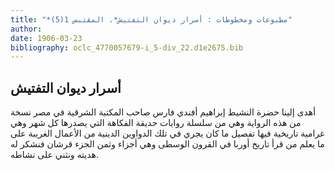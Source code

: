 ```yaml
---
title: "*مطبوعات ومخطوطات : أسرار ديوان التفتيش*. المقتبس 1(5)"
author: 
date: 1906-03-23
bibliography: oclc_4770057679-i_5-div_22.d1e2675.bib
---
```




##  أسرار ديوان التفتيش 


  أهدى إلينا حضرة النشيط  إبراهيم أفندي فارس  صاحب  المكتبة الشرقية  في  مصر  نسخة من هذه الرواية وهي من سلسلة روايات حديقة الفكاهة التي يصدرها كل شهر وهي غرامية تاريخية فيها تفصيل ما كان يجري في تلك الدواوين الدينية من الأعمال الغريبة على ما يعلم من قرأ تاريخ أوربا في القرون الوسطى وهي أجزاء وثمن الجزء قرشان فنشكر له هديته ونثني على نشاطه. 
